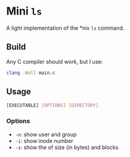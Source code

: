 # Mini `ls`

A light implementation of the *nix `ls` command.

## Build

Any C compiler should work, but I use:
```bash
clang -Wall main.c
```

## Usage

```bash
[EXECUTABLE] [OPTIONS] [DIRECTORY]
```

### Options

- `-n`: show user and group
- `-i`: show inode number
- `-s`: show the of size (in bytes) and blocks
